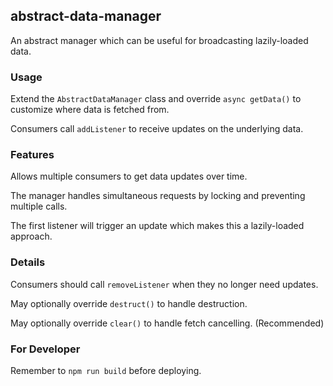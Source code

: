 ## abstract-data-manager

An abstract manager which can be useful for broadcasting lazily-loaded data.

### Usage

Extend the `AbstractDataManager` class and override `async getData()` to customize where data is fetched from.

Consumers call `addListener` to receive updates on the underlying data.

### Features

Allows multiple consumers to get data updates over time.

The manager handles simultaneous requests by locking and preventing multiple calls.

The first listener will trigger an update which makes this a lazily-loaded approach.

### Details

Consumers should call `removeListener` when they no longer need updates.

May optionally override `destruct()` to handle destruction.

May optionally override `clear()` to handle fetch cancelling. (Recommended)

### For Developer

Remember to `npm run build` before deploying.
